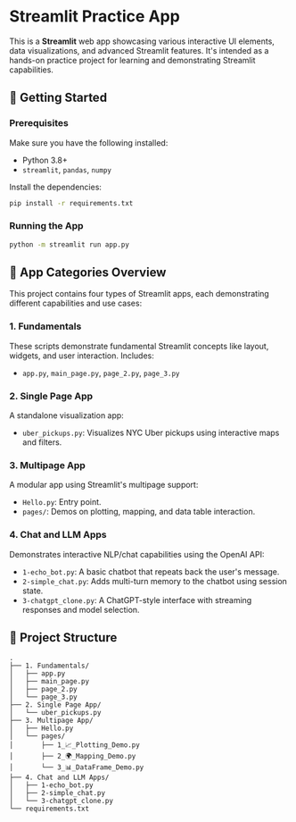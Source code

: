 # Streamlit Practice App

This is a **Streamlit** web app showcasing various interactive UI elements, data visualizations, and advanced Streamlit features. It's intended as a hands-on practice project for learning and demonstrating Streamlit capabilities.

## 🚀 Getting Started

### Prerequisites

Make sure you have the following installed:

- Python 3.8+
- `streamlit`, `pandas`, `numpy`

Install the dependencies:

```bash
pip install -r requirements.txt
```

### Running the App

```bash
python -m streamlit run app.py
```

## 🧭 App Categories Overview

This project contains four types of Streamlit apps, each demonstrating different capabilities and use cases:

### 1. Fundamentals
These scripts demonstrate fundamental Streamlit concepts like layout, widgets, and user interaction. Includes:
- `app.py`, `main_page.py`, `page_2.py`, `page_3.py`

### 2. Single Page App
A standalone visualization app:
- `uber_pickups.py`: Visualizes NYC Uber pickups using interactive maps and filters.

### 3. Multipage App
A modular app using Streamlit's multipage support:
- `Hello.py`: Entry point.
- `pages/`: Demos on plotting, mapping, and data table interaction.

### 4. Chat and LLM Apps
Demonstrates interactive NLP/chat capabilities using the OpenAI API:
- `1-echo_bot.py`: A basic chatbot that repeats back the user's message.
- `2-simple_chat.py`: Adds multi-turn memory to the chatbot using session state.
- `3-chatgpt_clone.py`: A ChatGPT-style interface with streaming responses and model selection.

## 📁 Project Structure

```text
.
├── 1. Fundamentals/
│   ├── app.py
│   ├── main_page.py
│   ├── page_2.py
│   └── page_3.py
├── 2. Single Page App/
│   └── uber_pickups.py
├── 3. Multipage App/
│   ├── Hello.py
│   └── pages/
│       ├── 1_📈_Plotting_Demo.py
│       ├── 2_🌍_Mapping_Demo.py
│       └── 3_📊_DataFrame_Demo.py
├── 4. Chat and LLM Apps/
│   ├── 1-echo_bot.py
│   ├── 2-simple_chat.py
│   └── 3-chatgpt_clone.py
└── requirements.txt
```
